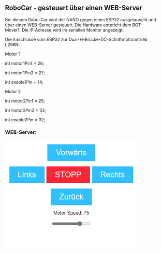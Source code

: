 ## RoboCar - gesteuert über einen WEB-Server
Bei diesem Robo-Car wird der NANO gegen einen ESP32 ausgetauscht und über einen WEB-Server gesteuert. Die Hardware entpricht dem BOT-Mover1. Die IP-Adresse wird im seriellen Monitor angezeigt.

Die Anschlüsse vom ESP32 zur Dual-H-Brücke-DC-Schrittmotorantrieb L298N:

Motor 1

int motor1Pin1 = 26; 

int motor1Pin2 = 27; 

int enable1Pin = 14; 


Motor 2

int motor2Pin1 = 25; 

int motor2Pin2 = 33; 

int enable2Pin = 32;


### WEB-Server:

![image](https://github.com/frankyhub/Arduino-BOT_Mover1/blob/master/WEB-Robocar-ESP32/WEB-Robocar1.png)
